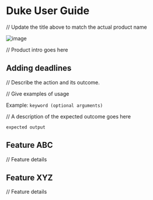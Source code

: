 # Duke User Guide

// Update the title above to match the actual product name

![image](https://github.com/Teee728/ip/assets/122243742/7b3801b4-c1c2-45f5-af69-5b14ca533e37)


// Product intro goes here

## Adding deadlines

// Describe the action and its outcome.

// Give examples of usage

Example: `keyword (optional arguments)`

// A description of the expected outcome goes here

```
expected output
```

## Feature ABC

// Feature details


## Feature XYZ

// Feature details
